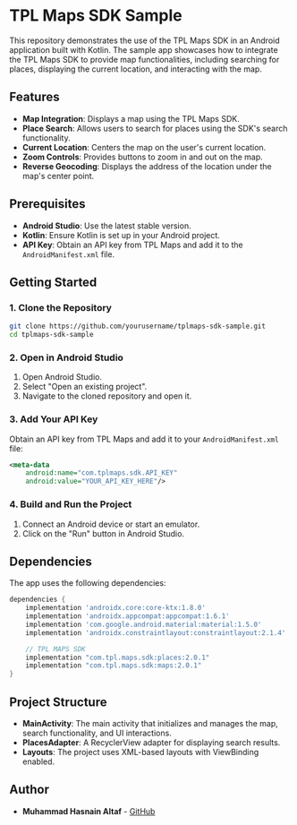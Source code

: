 # TPL Maps SDK Sample

This repository demonstrates the use of the TPL Maps SDK in an Android application built with Kotlin. The sample app showcases how to integrate the TPL Maps SDK to provide map functionalities, including searching for places, displaying the current location, and interacting with the map.

## Features

- **Map Integration**: Displays a map using the TPL Maps SDK.
- **Place Search**: Allows users to search for places using the SDK's search functionality.
- **Current Location**: Centers the map on the user's current location.
- **Zoom Controls**: Provides buttons to zoom in and out on the map.
- **Reverse Geocoding**: Displays the address of the location under the map's center point.

## Prerequisites

- **Android Studio**: Use the latest stable version.
- **Kotlin**: Ensure Kotlin is set up in your Android project.
- **API Key**: Obtain an API key from TPL Maps and add it to the `AndroidManifest.xml` file.

## Getting Started

### 1. Clone the Repository

```bash
git clone https://github.com/yourusername/tplmaps-sdk-sample.git
cd tplmaps-sdk-sample
```

### 2. Open in Android Studio

1. Open Android Studio.
2. Select "Open an existing project".
3. Navigate to the cloned repository and open it.

### 3. Add Your API Key

Obtain an API key from TPL Maps and add it to your `AndroidManifest.xml` file:

```xml
<meta-data
    android:name="com.tplmaps.sdk.API_KEY"
    android:value="YOUR_API_KEY_HERE"/>
```

### 4. Build and Run the Project

1. Connect an Android device or start an emulator.
2. Click on the "Run" button in Android Studio.

## Dependencies

The app uses the following dependencies:

```gradle
dependencies {
    implementation 'androidx.core:core-ktx:1.8.0'
    implementation 'androidx.appcompat:appcompat:1.6.1'
    implementation 'com.google.android.material:material:1.5.0'
    implementation 'androidx.constraintlayout:constraintlayout:2.1.4'

    // TPL MAPS SDK
    implementation "com.tpl.maps.sdk:places:2.0.1"
    implementation "com.tpl.maps.sdk:maps:2.0.1"
}
```

## Project Structure

- **MainActivity**: The main activity that initializes and manages the map, search functionality, and UI interactions.
- **PlacesAdapter**: A RecyclerView adapter for displaying search results.
- **Layouts**: The project uses XML-based layouts with ViewBinding enabled.

## Author

- **Muhammad Hasnain Altaf** - [GitHub](https://github.com/Hasnain17)
